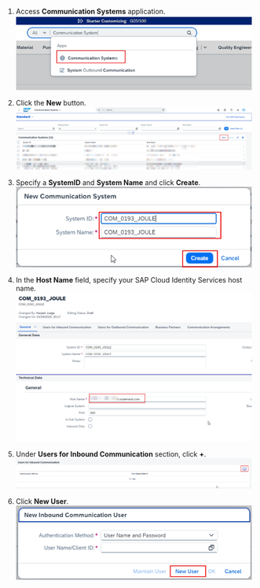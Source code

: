 1. Access **Communication Systems** application.</br>
![createcommsystem](1.png)

2. Click the **New** button.</br>
![createcommsystem](2.png)

3. Specify a **SystemID** and **System Name** and click **Create**.
![createcommsystem](3.png)

4. In the **Host Name** field, specify your SAP Cloud Identity Services host name.</br>
![createcommsystem](4.png)

5. Under **Users for Inbound Communication** section, click **+**.</br>
![createcommsystem](5.png)

6. Click **New User**.</br>
![createcommsystem](6.png)
